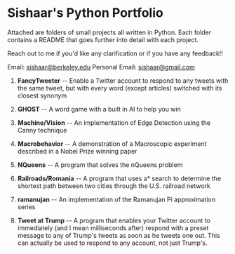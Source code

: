 # Sishaar's Python Portfolio

Attached are folders of small projects all written in Python. Each folder contains a README that goes further into detail with each project.

Reach out to me if you'd like any clarification or if you have any feedback!!

Email: sishaar@berkeley.edu
Personal Email: sishaar@gmail.com

1. **FancyTweeter** -- Enable a Twitter account to respond to any tweets with the same tweet, but with every word (except articles) switched with its closest synonym

2. **GHOST** -- A word game with a built in AI to help you win

3. **Machine/Vision** -- An implementation of Edge Detection using the Canny technique

4. **Macrobehavior** -- A demonstration of a Macroscopic experiment described in a Nobel Prize winning paper

4. **NQueens** -- A program that solves the nQueens problem

5. **Railroads/Romania** -- A program that uses a* search to determine the shortest path between two cities through the U.S. railroad network

6. **ramanujan** -- An implementation of the Ramanujan Pi approximation series

7. **Tweet at Trump** -- A program that enables your Twitter account to immediately (and I mean milliseconds after) respond with a preset message to any of Trump's tweets as soon as he tweets one out. This can actually be used to respond to any account, not just Trump's.